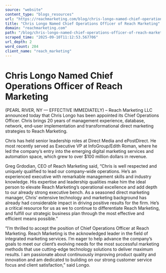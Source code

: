 ```yaml
---
source: "website"
content_type: "blogs_resources"
url: "https://reachmarketing.com/blog/chris-longo-named-chief-operations-officer-of-reach-marketing/"
title: "Chris Longo Named Chief Operations Officer of Reach Marketing"
domain: "reachmarketing.com"
path: "/blog/chris-longo-named-chief-operations-officer-of-reach-marketing/"
scraped_time: "2025-09-10T11:12:53.567706"
url_depth: 2
word_count: 284
client_name: "reach_marketing"
---
```


# Chris Longo Named Chief Operations Officer of Reach Marketing

(PEARL RIVER, NY — EFFECTIVE IMMEDIATELY) – Reach Marketing LLC announced today that Chris Longo has been appointed its Chief Operations Officer. Chris brings 20 years of management experience, database, network, end-user implementation and transformational direct marketing strategies to Reach Marketing.

Chris has held senior leadership roles at Direct Media and ePostDirect. He most recently served as Executive VP at InfoGroup/Edith Roman, where he led the company’s entry into the emerging digital marketing services and automation space, which grew to over $100 million dollars in revenue.

Greg Grdodian, CEO of Reach Marketing said, “Chris is well respected and uniquely qualified to lead our company-wide operations. He’s an experienced executive with remarkable management skills and industry knowledge. His expertise and leadership qualities make him the ideal person to elevate Reach Marketing’s operational excellence and add depth to our already strong executive bench. As a seasoned direct marketing manager, Chris’ extensive technology and marketing background has already had considerable impact in driving positive results for the firm. He’s a critical resource for us as we to continue to differentiate Reach Marketing, and fulfill our strategic business plan through the most effective and efficient means possible.”

“I’m thrilled to accept the position of Chief Operations Officer at Reach Marketing. Reach Marketing is the acknowledged leader in the field of integrated marketing services. I’m eager to help advance the company’s goals to meet our client’s evolving needs for the most successful marketing methods that use cutting-edge technology solutions to deliver maximum results. I am passionate about continuously improving product quality and innovation and am dedicated to building on our strong customer service focus and client satisfaction,” said Longo.